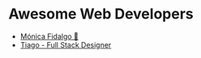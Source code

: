 # **Awesome Web Developers**

<!-- prettier-ignore-start -->

- [Mónica Fidalgo 🦊](https://twitter.com/coding_mermaid)
- [Tiago - Full Stack Designer](https://github.com/rodriguestul)
